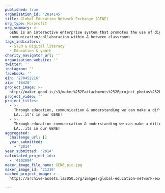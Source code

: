 ```yaml
---
published: true
organization_id: '2014145'
title: Global Education Network Exchange (GENE)
org_type: Forprofit
org_summary: >-
  GENE is an interactive enterprise system that promotes the use of digital
  communication/collaboration within & between classrooms
tags_indicators:
  - STEM & Digital literacy
  - Education & youth
charity_navigator_url: ''
organization_website: ''
twitter: ''
instagram: ''
facebook: ''
ein: '270452216'
zip: '16428'
project_image: >-
  http://maker.good.is/s3/maker%252Fattachments%252Fproject_photos%252Fimages%252F21319%252Fdisplay%252FGENE_pic.jpg=c570x385
project_video: ''
project_titles:
  - >-
    Through education, communication & understanding we can make a difference in
    LA...it's in our GENE!
  - >-
    Through education communication & understanding we can make a difference in
    LA...its in our GENE!
aggregated:
  challenge_url: []
  year_submitted:
    - '2014'
year_submitted: '2014'
calculated_project_ids:
  - '4102084'
maker_image_file_name: GENE_pic.jpg
maker_image_id: '21319'
cached_project_image: >-
  https://archive-assets.la2050.org/images/global-education-network-exchange-gene/maker.good.is/s3/maker%252Fattachments%252Fproject_photos%252Fimages%252F21319%252Fdisplay%252FGENE_pic.jpg=c570x385.jpg

---
```

